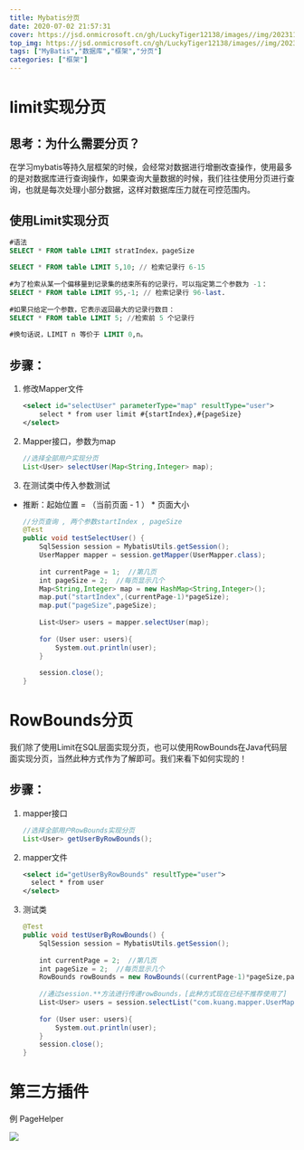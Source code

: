 ```yaml
---
title: Mybatis分页
date: 2020-07-02 21:57:31
cover: https://jsd.onmicrosoft.cn/gh/LuckyTiger12138/images//img/202311111908018.png
top_img: https://jsd.onmicrosoft.cn/gh/LuckyTiger12138/images//img/202311101346217.webp
tags: ["MyBatis","数据库","框架","分页"]
categories: ["框架"]
---
```


# limit实现分页

## 思考：为什么需要分页？

​		在学习mybatis等持久层框架的时候，会经常对数据进行增删改查操作，使用最多的是对数据库进行查询操作，如果查询大量数据的时候，我们往往使用分页进行查询，也就是每次处理小部分数据，这样对数据库压力就在可控范围内。

## 使用Limit实现分页

```sql
#语法
SELECT * FROM table LIMIT stratIndex，pageSize
 
SELECT * FROM table LIMIT 5,10; // 检索记录行 6-15  
 
#为了检索从某一个偏移量到记录集的结束所有的记录行，可以指定第二个参数为 -1：   
SELECT * FROM table LIMIT 95,-1; // 检索记录行 96-last.  
 
#如果只给定一个参数，它表示返回最大的记录行数目：   
SELECT * FROM table LIMIT 5; //检索前 5 个记录行  
 
#换句话说，LIMIT n 等价于 LIMIT 0,n。 
```

## 步骤：

1. 修改Mapper文件

   ```xml
   <select id="selectUser" parameterType="map" resultType="user">
       select * from user limit #{startIndex},#{pageSize}
   </select>
   ```

2. Mapper接口，参数为map

   ```java
   //选择全部用户实现分页
   List<User> selectUser(Map<String,Integer> map);
   ```

3. 在测试类中传入参数测试

+ 推断：起始位置 =  （当前页面 - 1 ） * 页面大小

  ```java
  //分页查询 , 两个参数startIndex , pageSize
  @Test
  public void testSelectUser() {
      SqlSession session = MybatisUtils.getSession();
      UserMapper mapper = session.getMapper(UserMapper.class);
   
      int currentPage = 1;  //第几页
      int pageSize = 2;  //每页显示几个
      Map<String,Integer> map = new HashMap<String,Integer>();
      map.put("startIndex",(currentPage-1)*pageSize);
      map.put("pageSize",pageSize);
   
      List<User> users = mapper.selectUser(map);
   
      for (User user: users){
          System.out.println(user);
      }
   
      session.close();
  }
  ```

# RowBounds分页

​		我们除了使用Limit在SQL层面实现分页，也可以使用RowBounds在Java代码层面实现分页，当然此种方式作为了解即可。我们来看下如何实现的！

## 步骤：

1. mapper接口

   ```java
   //选择全部用户RowBounds实现分页
   List<User> getUserByRowBounds();
   ```

2. mapper文件

   ```xml
   <select id="getUserByRowBounds" resultType="user">
     select * from user
   </select>
   ```

3. 测试类

   ```java
   @Test
   public void testUserByRowBounds() {
       SqlSession session = MybatisUtils.getSession();
    
       int currentPage = 2;  //第几页
       int pageSize = 2;  //每页显示几个
       RowBounds rowBounds = new RowBounds((currentPage-1)*pageSize,pageSize);
    
       //通过session.**方法进行传递rowBounds，[此种方式现在已经不推荐使用了]
       List<User> users = session.selectList("com.kuang.mapper.UserMapper.getUserByRowBounds", null, rowBounds);
    
       for (User user: users){
           System.out.println(user);
       }
       session.close();
   }
   ```

# 第三方插件

例 PageHelper

![](https://jsd.onmicrosoft.cn/gh/LuckyTiger12138/images/img/20200702224044.jpg)
